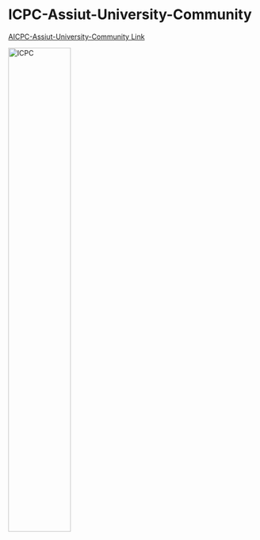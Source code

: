 # ICPC-Assiut-University-Community

[AICPC-Assiut-University-Community Link](https://codeforces.com/group/MWSDmqGsZm/contests)

<img align="center" width="50%" alt="ICPC" src="https://i.postimg.cc/d3f7stKQ/icpc.png"/>
